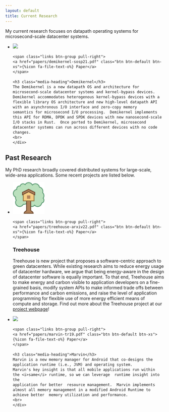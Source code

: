 ```yaml
---
layout: default
title: Current Research
---
```


My current research focuses on datapath operating systems for
microsecond-scale datacenter systems.



<ul class="media-list">
<li class="media">
<div class="media-left hidden-xs">
<img style="width:100px" class="media-object img-circle" src="../img/demikernel.jpg" />
</div>
<div class="media-body">

    <span class="links btn-group pull-right">
    <a href="papers/demikernel-sosp21.pdf" class="btn btn-default btn-xs">{%icon fa-file-text-o%} Paper</a>
    </span>

    <h3 class="media-heading">Demikernel</h3>
    The Demikernel is a new datapath OS and architecture for
    microsecond-scale datacenter systems and kernel-bypass devices.
    Demikernel accommodates heterogenous kernel-bypass devices with a
    flexible library OS architecture and new high-level datapath API
    with an asynchronous I/O interface and zero-copy memory
    semantics for microsecond I/O processing.  Demikernel implements
    this API for RDMA, DPDK and SPDK devices with new nanosecond-scale
    I/O stacks in Rust.  Once ported to Demikernel, microsecond
    datacenter systems can run across different devices with no code changes.
    <br>
    </div>

</li>

</ul>

## Past Research

My PhD research broadly covered distributed systems for large-scale,
wide-area applications. Some recent projects are listed below.

<ul class="media-list">

<li class="media">
<div class="media-left hidden-xs">
<img style="width:100px" class="media-object img-circle" src="../img/treehouse.png" />
</div>
<div class="media-body">

    <span class="links btn-group pull-right">
    <a href="papers/treehouse-arxiv22.pdf" class="btn btn-default btn-xs">{%icon fa-file-text-o%} Paper</a>
    </span>
<h3 class="media-heading">Treehouse</h3>

Treehouse is new project that proposes a software-centric approach to
green datacenters. While existing research aims to reduce energy usage
of datacenter hardware, we argue that being energy-aware in the design
of datacenter software is equally important.  To that end, Treehouse
aims to make energy and carbon visible to application developers on a
fine-grained basis, modify system APIs to make informed trade offs
between performance and carbon emissions, and raise the level of
application programming for flexible use of more energy efficient
means of compute and storage. Find out more about the Treehouse project at our <a href="https://treehouse-research.github.io">project webpage</a>!
    <br>
    </div>

</li>

<li class="media">
<div class="media-left hidden-xs">
<img style="width:100px" class="media-object img-circle" src="../img/marvin.jpg" />
</div>
<div class="media-body">

    <span class="links btn-group pull-right">
    <a href="papers/marvin-tr19.pdf" class="btn btn-default btn-xs">{%icon fa-file-text-o%} Paper</a>
    </span>

    <h3 class="media-heading">Marvin</h3>
    Marvin is a new memory manager for Android that co-designs the
    application runtime (i.e., JVM) and operating system.
    Marvin's key insight is that all mobile applications run within
    the <i>same</i> runtime, so we can leverage  runtime insight into the
    application for better  resource management.  Marvin implements
    almost all memory management in a modified Android Runtime to
    achieve better  memory utilization and performance.
    <br>
    </div>

</li>

</ul>




